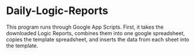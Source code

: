 # Daily-Logic-Reports

This program runs through Google App Scripts. First, it takes the downloaded Logic Reports, combines them into one google spreadsheet, copies the template spreadsheet, and inserts the data from each sheet into the template.
